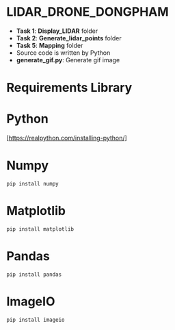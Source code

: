 # LIDAR_DRONE_DONGPHAM
- **Task 1**: **Display_LIDAR** folder
- **Task 2**: **Generate_lidar_points** folder
- **Task 5**: **Mapping** folder
- Source code is written by Python
- **generate_gif.py**: Generate gif image

# Requirements Library
# Python
[https://realpython.com/installing-python/]
# Numpy
```
pip install numpy
```
# Matplotlib
```
pip install matplotlib
```
# Pandas
```
pip install pandas
```
# ImageIO
```
pip install imageio
```
